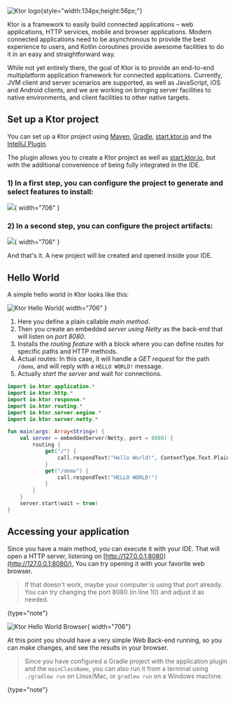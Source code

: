 [//]: # (title: Welcome)

<include src="lib.md" include-id="outdated_warning"/>

![Ktor logo](ktor_logo.svg){style="width:134px;height:56px;"}

Ktor is a framework to easily build connected applications – web applications, HTTP services, mobile and browser applications.
Modern connected applications need to be asynchronous to provide the best experience to users, and Kotlin coroutines provide
awesome facilities to do it in an easy and straightforward way.

While not yet entirely there, the goal of Ktor is to provide an end-to-end multiplatform application framework for connected applications.
Currently, JVM client and server scenarios are supported, as well as JavaScript, iOS and Android clients, and we are working on bringing server facilities to native
environments, and client facilities to other native targets.





## Set up a Ktor project

You can set up a Ktor project using [Maven](Maven.md), [Gradle](Gradle.md), [start.ktor.io](generator.md) and the [IntelliJ Plugin](intellij-idea.md).

The plugin allows you to create a Ktor project as well as [start.ktor.io](generator.md), but with the additional convenience of being fully integrated in the IDE.

### 1) In a first step, you can configure the project to generate and select features to install:
![](ktor-plugin-1.png){ width="706" }

### 2) In a second step, you can configure the project artifacts:
![](ktor-plugin-2.png){ width="706" }

And that's it. A new project will be created and opened inside your IDE.

## Hello World

A simple hello world in Ktor looks like this:

![Ktor Hello World](ktor_hello_world_main.png){ width="706" }

1. Here you define a plain callable *main method*.
2. Then you create an embedded *server using Netty* as the back-end that will listen on *port 8080*.
3. Installs the *routing feature* with a block where you can define routes for specific paths and HTTP methods.
4. Actual routes: In this case, it will handle a *GET request* for the path `/demo`, and will reply with a `HELLO WORLD!` message.
5. Actually *start the server* and wait for connections.


```kotlin
import io.ktor.application.*
import io.ktor.http.*
import io.ktor.response.*
import io.ktor.routing.*
import io.ktor.server.engine.*
import io.ktor.server.netty.*

fun main(args: Array<String>) {
    val server = embeddedServer(Netty, port = 8080) {
        routing {
            get("/") {
                call.respondText("Hello World!", ContentType.Text.Plain)
            }
            get("/demo") {
                call.respondText("HELLO WORLD!")
            }
        }
    }
    server.start(wait = true)
}
```

## Accessing your application

Since you have a main method, you can execute it with your IDE. That will open a HTTP server,
listening on [http://127.0.0.1:8080](http://127.0.0.1:8080/), You can try opening it with your favorite web browser.

>If that doesn't work, maybe your computer is using that port already. You can try changing the
>port 8080 (in line 10) and adjust it as needed.
>
{type="note"}

![Ktor Hello World Browser](screenshot.png){ width="706"}

At this point you should have a very simple Web Back-end running, so you can make changes,
and see the results in your browser.

>Since you have configured a Gradle project with the application plugin and the `mainClassName`,
>you can also run it from a terminal using `./gradlew run` on Linux/Mac, or `gradlew run` on a Windows machine.
>
{type="note"}

